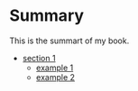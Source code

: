 # Summary

This is the summart of my book. 

* [section 1](section1/README.md)
    * [example 1](section1/exmaple1.md)
    * [example 2](section1/exmaple2.md)
